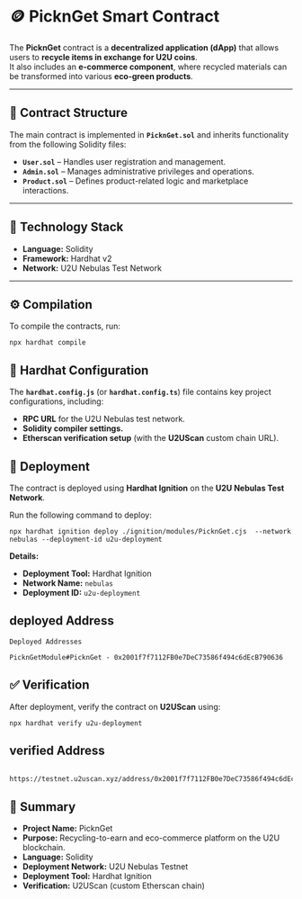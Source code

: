 # 🪙 PicknGet Smart Contract

The **PicknGet** contract is a **decentralized application (dApp)** that allows users to **recycle items in exchange for U2U coins**.  
It also includes an **e-commerce component**, where recycled materials can be transformed into various **eco-green products**.

---

## 🧱 Contract Structure

The main contract is implemented in **`PicknGet.sol`** and inherits functionality from the following Solidity files:

- **`User.sol`** – Handles user registration and management.
- **`Admin.sol`** – Manages administrative privileges and operations.
- **`Product.sol`** – Defines product-related logic and marketplace interactions.

---

## 🧩 Technology Stack

- **Language:** Solidity  
- **Framework:** Hardhat v2  
- **Network:** U2U Nebulas Test Network  

---

## ⚙️ Compilation

To compile the contracts, run:

```shell
npx hardhat compile
```

## 🔧 Hardhat Configuration

The **`hardhat.config.js`** (or **`hardhat.config.ts`**) file contains key project configurations, including:

- **RPC URL** for the U2U Nebulas test network.  
- **Solidity compiler settings.**  
- **Etherscan verification setup** (with the **U2UScan** custom chain URL).  

## 🚀 Deployment

The contract is deployed using **Hardhat Ignition** on the **U2U Nebulas Test Network**.

Run the following command to deploy:

```shell
npx hardhat ignition deploy ./ignition/modules/PicknGet.cjs  --network nebulas --deployment-id u2u-deployment
```

**Details:**

- **Deployment Tool:** Hardhat Ignition  
- **Network Name:** `nebulas`  
- **Deployment ID:** `u2u-deployment`  


## deployed Address
```shell
Deployed Addresses

PicknGetModule#PicknGet - 0x2001f7f7112FB0e7DeC73586f494c6dEcB790636
```

## ✅ Verification

After deployment, verify the contract on **U2UScan** using:
```shell
npx hardhat verify u2u-deployment
```


## verified Address
```shell
   https://testnet.u2uscan.xyz/address/0x2001f7f7112FB0e7DeC73586f494c6dEcB790636#code
  ```


## 📘 Summary

- **Project Name:** PicknGet  
- **Purpose:** Recycling-to-earn and eco-commerce platform on the U2U blockchain.  
- **Language:** Solidity  
- **Deployment Network:** U2U Nebulas Testnet  
- **Deployment Tool:** Hardhat Ignition  
- **Verification:** U2UScan (custom Etherscan chain)  

